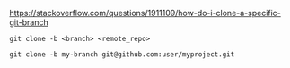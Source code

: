https://stackoverflow.com/questions/1911109/how-do-i-clone-a-specific-git-branch

```
git clone -b <branch> <remote_repo>

git clone -b my-branch git@github.com:user/myproject.git
```

